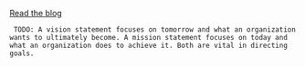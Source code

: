 [Read the blog](https://thepressez.blogger.com/)


` TODO: A vision statement focuses on tomorrow and what an organization wants to ultimately become. A mission statement focuses on today and what an organization does to achieve it. Both are vital in directing goals.`